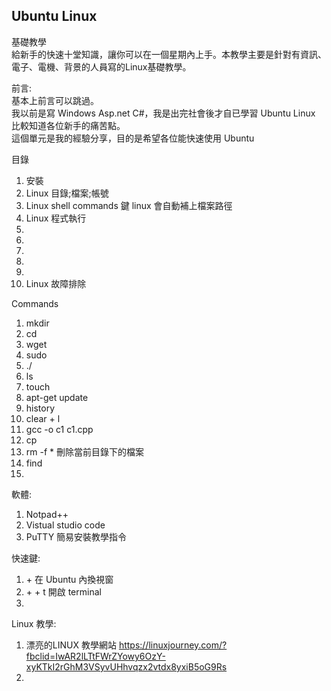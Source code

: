 Ubuntu Linux  
--  
基礎教學  
給新手的快速十堂知識，讓你可以在一個星期內上手。本教學主要是針對有資訊、電子、電機、背景的人員寫的Linux基礎教學。  

前言:  
基本上前言可以跳過。  
我以前是寫 Windows Asp.net C#，我是出完社會後才自已學習 Ubuntu Linux 比較知道各位新手的痛苦點。  
這個單元是我的經驗分享，目的是希望各位能快速使用 Ubuntu  
  
  目錄  
1. 安裝
2. Linux 目錄;檔案;帳號
3. Linux shell commands <Tab>鍵 linux 會自動補上檔案路徑
4. Linux 程式執行
5. 
6.
7.
8.
9.
10. Linux 故障排除  


Commands  
1. mkdir  
2. cd  
3. wget  
4. sudo  
5. ./  
6. ls
7. touch  
8. apt-get update  
9. history  
10. clear   <control> + l  
11. gcc -o c1 c1.cpp  
12. cp  
13. rm -f *        刪除當前目錄下的檔案  
14. find  
15. 
  


軟體:
1. Notpad++
2. Vistual studio code  
3. PuTTY 簡易安裝教學指令
  
  
快速鍵:  
1. <Alt> + <Tab> 在 Ubuntu 內換視窗  
2. <ctrl > + <alt> + t  開啟 terminal  
3.  
  
  
Linux 教學:  
  1. 漂亮的LINUX 教學網站 https://linuxjourney.com/?fbclid=IwAR2lLTtFWrZYowy6OzY-xyKTkI2rGhM3VSyvUHhvqzx2vtdx8yxiB5oG9Rs  
  2.
